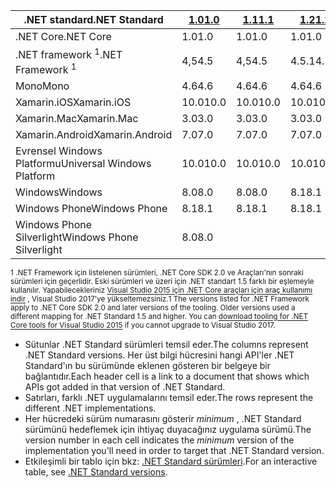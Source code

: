 | <span data-ttu-id="0aeda-101">.NET standard</span><span class="sxs-lookup"><span data-stu-id="0aeda-101">.NET Standard</span></span>              | <span data-ttu-id="0aeda-102">[1.0]</span><span class="sxs-lookup"><span data-stu-id="0aeda-102">[1.0]</span></span> | <span data-ttu-id="0aeda-103">[1.1]</span><span class="sxs-lookup"><span data-stu-id="0aeda-103">[1.1]</span></span>  | <span data-ttu-id="0aeda-104">[1.2]</span><span class="sxs-lookup"><span data-stu-id="0aeda-104">[1.2]</span></span> | <span data-ttu-id="0aeda-105">[1.3]</span><span class="sxs-lookup"><span data-stu-id="0aeda-105">[1.3]</span></span> | <span data-ttu-id="0aeda-106">[1.4]</span><span class="sxs-lookup"><span data-stu-id="0aeda-106">[1.4]</span></span> | <span data-ttu-id="0aeda-107">[1.5]</span><span class="sxs-lookup"><span data-stu-id="0aeda-107">[1.5]</span></span>      | <span data-ttu-id="0aeda-108">[1.6]</span><span class="sxs-lookup"><span data-stu-id="0aeda-108">[1.6]</span></span>      | <span data-ttu-id="0aeda-109">[2.0]</span><span class="sxs-lookup"><span data-stu-id="0aeda-109">[2.0]</span></span>      |
|----------------------------|-------|--------|-------|-------|-------|------------|------------|------------|
| <span data-ttu-id="0aeda-110">.NET Core</span><span class="sxs-lookup"><span data-stu-id="0aeda-110">.NET Core</span></span>                  | <span data-ttu-id="0aeda-111">1.0</span><span class="sxs-lookup"><span data-stu-id="0aeda-111">1.0</span></span>   | <span data-ttu-id="0aeda-112">1.0</span><span class="sxs-lookup"><span data-stu-id="0aeda-112">1.0</span></span>    | <span data-ttu-id="0aeda-113">1.0</span><span class="sxs-lookup"><span data-stu-id="0aeda-113">1.0</span></span>   | <span data-ttu-id="0aeda-114">1.0</span><span class="sxs-lookup"><span data-stu-id="0aeda-114">1.0</span></span>   | <span data-ttu-id="0aeda-115">1.0</span><span class="sxs-lookup"><span data-stu-id="0aeda-115">1.0</span></span>   | <span data-ttu-id="0aeda-116">1.0</span><span class="sxs-lookup"><span data-stu-id="0aeda-116">1.0</span></span>        | <span data-ttu-id="0aeda-117">1.0</span><span class="sxs-lookup"><span data-stu-id="0aeda-117">1.0</span></span>        | <span data-ttu-id="0aeda-118">2,0</span><span class="sxs-lookup"><span data-stu-id="0aeda-118">2.0</span></span>        |
| <span data-ttu-id="0aeda-119">.NET framework <sup>1</sup></span><span class="sxs-lookup"><span data-stu-id="0aeda-119">.NET Framework <sup>1</sup></span></span>| <span data-ttu-id="0aeda-120">4,5</span><span class="sxs-lookup"><span data-stu-id="0aeda-120">4.5</span></span>   | <span data-ttu-id="0aeda-121">4,5</span><span class="sxs-lookup"><span data-stu-id="0aeda-121">4.5</span></span>    | <span data-ttu-id="0aeda-122">4.5.1</span><span class="sxs-lookup"><span data-stu-id="0aeda-122">4.5.1</span></span> | <span data-ttu-id="0aeda-123">4.6</span><span class="sxs-lookup"><span data-stu-id="0aeda-123">4.6</span></span>   | <span data-ttu-id="0aeda-124">4.6.1</span><span class="sxs-lookup"><span data-stu-id="0aeda-124">4.6.1</span></span> | <span data-ttu-id="0aeda-125">4.6.1</span><span class="sxs-lookup"><span data-stu-id="0aeda-125">4.6.1</span></span>      | <span data-ttu-id="0aeda-126">4.6.1</span><span class="sxs-lookup"><span data-stu-id="0aeda-126">4.6.1</span></span>      | <span data-ttu-id="0aeda-127">4.6.1</span><span class="sxs-lookup"><span data-stu-id="0aeda-127">4.6.1</span></span>      |
| <span data-ttu-id="0aeda-128">Mono</span><span class="sxs-lookup"><span data-stu-id="0aeda-128">Mono</span></span>                       | <span data-ttu-id="0aeda-129">4.6</span><span class="sxs-lookup"><span data-stu-id="0aeda-129">4.6</span></span>   | <span data-ttu-id="0aeda-130">4.6</span><span class="sxs-lookup"><span data-stu-id="0aeda-130">4.6</span></span>    | <span data-ttu-id="0aeda-131">4.6</span><span class="sxs-lookup"><span data-stu-id="0aeda-131">4.6</span></span>   | <span data-ttu-id="0aeda-132">4.6</span><span class="sxs-lookup"><span data-stu-id="0aeda-132">4.6</span></span>   | <span data-ttu-id="0aeda-133">4.6</span><span class="sxs-lookup"><span data-stu-id="0aeda-133">4.6</span></span>   | <span data-ttu-id="0aeda-134">4.6</span><span class="sxs-lookup"><span data-stu-id="0aeda-134">4.6</span></span>        | <span data-ttu-id="0aeda-135">4.6</span><span class="sxs-lookup"><span data-stu-id="0aeda-135">4.6</span></span>        | <span data-ttu-id="0aeda-136">5,4</span><span class="sxs-lookup"><span data-stu-id="0aeda-136">5.4</span></span>        |
| <span data-ttu-id="0aeda-137">Xamarin.iOS</span><span class="sxs-lookup"><span data-stu-id="0aeda-137">Xamarin.iOS</span></span>                | <span data-ttu-id="0aeda-138">10.0</span><span class="sxs-lookup"><span data-stu-id="0aeda-138">10.0</span></span>  | <span data-ttu-id="0aeda-139">10.0</span><span class="sxs-lookup"><span data-stu-id="0aeda-139">10.0</span></span>   | <span data-ttu-id="0aeda-140">10.0</span><span class="sxs-lookup"><span data-stu-id="0aeda-140">10.0</span></span>  | <span data-ttu-id="0aeda-141">10.0</span><span class="sxs-lookup"><span data-stu-id="0aeda-141">10.0</span></span>  | <span data-ttu-id="0aeda-142">10.0</span><span class="sxs-lookup"><span data-stu-id="0aeda-142">10.0</span></span>  | <span data-ttu-id="0aeda-143">10.0</span><span class="sxs-lookup"><span data-stu-id="0aeda-143">10.0</span></span>       | <span data-ttu-id="0aeda-144">10.0</span><span class="sxs-lookup"><span data-stu-id="0aeda-144">10.0</span></span>       | <span data-ttu-id="0aeda-145">10.14</span><span class="sxs-lookup"><span data-stu-id="0aeda-145">10.14</span></span>      |
| <span data-ttu-id="0aeda-146">Xamarin.Mac</span><span class="sxs-lookup"><span data-stu-id="0aeda-146">Xamarin.Mac</span></span>                | <span data-ttu-id="0aeda-147">3.0</span><span class="sxs-lookup"><span data-stu-id="0aeda-147">3.0</span></span>   | <span data-ttu-id="0aeda-148">3.0</span><span class="sxs-lookup"><span data-stu-id="0aeda-148">3.0</span></span>    | <span data-ttu-id="0aeda-149">3.0</span><span class="sxs-lookup"><span data-stu-id="0aeda-149">3.0</span></span>   | <span data-ttu-id="0aeda-150">3.0</span><span class="sxs-lookup"><span data-stu-id="0aeda-150">3.0</span></span>   | <span data-ttu-id="0aeda-151">3.0</span><span class="sxs-lookup"><span data-stu-id="0aeda-151">3.0</span></span>   | <span data-ttu-id="0aeda-152">3.0</span><span class="sxs-lookup"><span data-stu-id="0aeda-152">3.0</span></span>        | <span data-ttu-id="0aeda-153">3.0</span><span class="sxs-lookup"><span data-stu-id="0aeda-153">3.0</span></span>        | <span data-ttu-id="0aeda-154">3.8</span><span class="sxs-lookup"><span data-stu-id="0aeda-154">3.8</span></span>        |
| <span data-ttu-id="0aeda-155">Xamarin.Android</span><span class="sxs-lookup"><span data-stu-id="0aeda-155">Xamarin.Android</span></span>            | <span data-ttu-id="0aeda-156">7.0</span><span class="sxs-lookup"><span data-stu-id="0aeda-156">7.0</span></span>   | <span data-ttu-id="0aeda-157">7.0</span><span class="sxs-lookup"><span data-stu-id="0aeda-157">7.0</span></span>    | <span data-ttu-id="0aeda-158">7.0</span><span class="sxs-lookup"><span data-stu-id="0aeda-158">7.0</span></span>   | <span data-ttu-id="0aeda-159">7.0</span><span class="sxs-lookup"><span data-stu-id="0aeda-159">7.0</span></span>   | <span data-ttu-id="0aeda-160">7.0</span><span class="sxs-lookup"><span data-stu-id="0aeda-160">7.0</span></span>   | <span data-ttu-id="0aeda-161">7.0</span><span class="sxs-lookup"><span data-stu-id="0aeda-161">7.0</span></span>        | <span data-ttu-id="0aeda-162">7.0</span><span class="sxs-lookup"><span data-stu-id="0aeda-162">7.0</span></span>        | <span data-ttu-id="0aeda-163">8.0</span><span class="sxs-lookup"><span data-stu-id="0aeda-163">8.0</span></span>        |
| <span data-ttu-id="0aeda-164">Evrensel Windows Platformu</span><span class="sxs-lookup"><span data-stu-id="0aeda-164">Universal Windows Platform</span></span> | <span data-ttu-id="0aeda-165">10.0</span><span class="sxs-lookup"><span data-stu-id="0aeda-165">10.0</span></span>  | <span data-ttu-id="0aeda-166">10.0</span><span class="sxs-lookup"><span data-stu-id="0aeda-166">10.0</span></span>   | <span data-ttu-id="0aeda-167">10.0</span><span class="sxs-lookup"><span data-stu-id="0aeda-167">10.0</span></span>  | <span data-ttu-id="0aeda-168">10.0</span><span class="sxs-lookup"><span data-stu-id="0aeda-168">10.0</span></span>  | <span data-ttu-id="0aeda-169">10.0</span><span class="sxs-lookup"><span data-stu-id="0aeda-169">10.0</span></span>  | <span data-ttu-id="0aeda-170">10.0.16299</span><span class="sxs-lookup"><span data-stu-id="0aeda-170">10.0.16299</span></span> | <span data-ttu-id="0aeda-171">10.0.16299</span><span class="sxs-lookup"><span data-stu-id="0aeda-171">10.0.16299</span></span> | <span data-ttu-id="0aeda-172">10.0.16299</span><span class="sxs-lookup"><span data-stu-id="0aeda-172">10.0.16299</span></span> |
| <span data-ttu-id="0aeda-173">Windows</span><span class="sxs-lookup"><span data-stu-id="0aeda-173">Windows</span></span>                    | <span data-ttu-id="0aeda-174">8.0</span><span class="sxs-lookup"><span data-stu-id="0aeda-174">8.0</span></span>   | <span data-ttu-id="0aeda-175">8.0</span><span class="sxs-lookup"><span data-stu-id="0aeda-175">8.0</span></span>    | <span data-ttu-id="0aeda-176">8.1</span><span class="sxs-lookup"><span data-stu-id="0aeda-176">8.1</span></span>   |       |       |            |            |            |
| <span data-ttu-id="0aeda-177">Windows Phone</span><span class="sxs-lookup"><span data-stu-id="0aeda-177">Windows Phone</span></span>              | <span data-ttu-id="0aeda-178">8.1</span><span class="sxs-lookup"><span data-stu-id="0aeda-178">8.1</span></span>   | <span data-ttu-id="0aeda-179">8.1</span><span class="sxs-lookup"><span data-stu-id="0aeda-179">8.1</span></span>    | <span data-ttu-id="0aeda-180">8.1</span><span class="sxs-lookup"><span data-stu-id="0aeda-180">8.1</span></span>   |       |       |            |            |            |
| <span data-ttu-id="0aeda-181">Windows Phone Silverlight</span><span class="sxs-lookup"><span data-stu-id="0aeda-181">Windows Phone Silverlight</span></span>  | <span data-ttu-id="0aeda-182">8.0</span><span class="sxs-lookup"><span data-stu-id="0aeda-182">8.0</span></span>   |        |       |       |       |            |            |            |

<span data-ttu-id="0aeda-183"><sup>1 .NET Framework için listelenen sürümleri, .NET Core SDK 2.0 ve Araçları'nın sonraki sürümleri için geçerlidir. Eski sürümleri ve üzeri için .NET standart 1.5 farklı bir eşlemeyle kullanılır. Yapabilecekleriniz [Visual Studio 2015 için .NET Core araçları için araç kullanımı indir](https://github.com/dotnet/core/blob/master/release-notes/download-archive.md) , Visual Studio 2017'ye yükseltemezsiniz.</sup></span><span class="sxs-lookup"><span data-stu-id="0aeda-183"><sup>1 The versions listed for .NET Framework apply to .NET Core SDK 2.0 and later versions of the tooling. Older versions used a different mapping for .NET Standard 1.5 and higher. You can [download tooling for .NET Core tools for Visual Studio 2015](https://github.com/dotnet/core/blob/master/release-notes/download-archive.md) if you cannot upgrade to Visual Studio 2017.</sup></span></span>

- <span data-ttu-id="0aeda-184">Sütunlar .NET Standard sürümleri temsil eder.</span><span class="sxs-lookup"><span data-stu-id="0aeda-184">The columns represent .NET Standard versions.</span></span> <span data-ttu-id="0aeda-185">Her üst bilgi hücresini hangi API'ler .NET Standard'ın bu sürümünde eklenen gösteren bir belgeye bir bağlantıdır.</span><span class="sxs-lookup"><span data-stu-id="0aeda-185">Each header cell is a link to a document that shows which APIs got added in that version of .NET Standard.</span></span>
- <span data-ttu-id="0aeda-186">Satırları, farklı .NET uygulamalarını temsil eder.</span><span class="sxs-lookup"><span data-stu-id="0aeda-186">The rows represent the different .NET implementations.</span></span>
- <span data-ttu-id="0aeda-187">Her hücredeki sürüm numarasını gösterir *minimum* , .NET Standard sürümünü hedeflemek için ihtiyaç duyacağınız uygulama sürümü.</span><span class="sxs-lookup"><span data-stu-id="0aeda-187">The version number in each cell indicates the *minimum* version of the implementation you'll need in order to target that .NET Standard version.</span></span>
- <span data-ttu-id="0aeda-188">Etkileşimli bir tablo için bkz: [.NET Standard sürümleri](http://immo.landwerth.net/netstandard-versions/#).</span><span class="sxs-lookup"><span data-stu-id="0aeda-188">For an interactive table, see [.NET Standard versions](http://immo.landwerth.net/netstandard-versions/#).</span></span>

[1.0]: https://github.com/dotnet/standard/blob/master/docs/versions/netstandard1.0.md
[1.1]: https://github.com/dotnet/standard/blob/master/docs/versions/netstandard1.1.md
[1.2]: https://github.com/dotnet/standard/blob/master/docs/versions/netstandard1.2.md
[1.3]: https://github.com/dotnet/standard/blob/master/docs/versions/netstandard1.3.md
[1.4]: https://github.com/dotnet/standard/blob/master/docs/versions/netstandard1.4.md
[1.5]: https://github.com/dotnet/standard/blob/master/docs/versions/netstandard1.5.md
[1.6]: https://github.com/dotnet/standard/blob/master/docs/versions/netstandard1.6.md
[2.0]: https://github.com/dotnet/standard/blob/master/docs/versions/netstandard2.0.md
